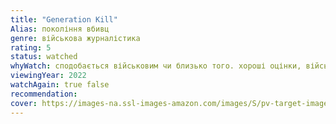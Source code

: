 ```yaml
---
title: "Generation Kill"
Alias: покоління вбивц
genre: військова журналістика
rating: 5
status: watched
whyWatch: сподобається військовим чи близько того. хороші оцінки, військовий
viewingYear: 2022
watchAgain: true false
recommendation:
cover: https://images-na.ssl-images-amazon.com/images/S/pv-target-images/58319986c1064bfe7c108a371e1c4fc721d52d62db327da9a359efae0cab94c3._RI_V_TTW_.jpg
---
```


